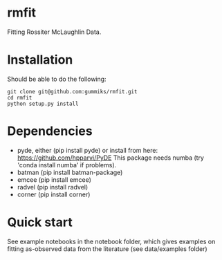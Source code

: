 # rmfit

Fitting Rossiter McLaughlin Data.

# Installation

Should be able to do the following:

```
git clone git@github.com:gummiks/rmfit.git
cd rmfit
python setup.py install
```

# Dependencies

- pyde, either (pip install pyde) or install from here: https://github.com/hpparvi/PyDE This package needs numba (try 'conda install numba' if problems).
- batman (pip install batman-package)
- emcee (pip install emcee)
- radvel (pip install radvel)
- corner (pip install corner)

# Quick start
See example notebooks in the notebook folder, which gives examples on fitting as-observed data from the literature (see data/examples folder)

